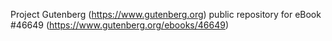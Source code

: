 Project Gutenberg (https://www.gutenberg.org) public repository for eBook #46649 (https://www.gutenberg.org/ebooks/46649)
